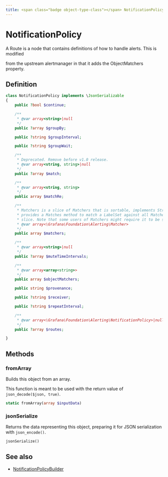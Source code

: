 ```yaml
---
title: <span class="badge object-type-class"></span> NotificationPolicy
---
```

# <span class="badge object-type-class"></span> NotificationPolicy

A Route is a node that contains definitions of how to handle alerts. This is modified

from the upstream alertmanager in that it adds the ObjectMatchers property.

## Definition

```php
class NotificationPolicy implements \JsonSerializable
{
    public ?bool $continue;

    /**
     * @var array<string>|null
     */
    public ?array $groupBy;

    public ?string $groupInterval;

    public ?string $groupWait;

    /**
     * Deprecated. Remove before v1.0 release.
     * @var array<string, string>|null
     */
    public ?array $match;

    /**
     * @var array<string, string>
     */
    public array $matchRe;

    /**
     * Matchers is a slice of Matchers that is sortable, implements Stringer, and
     * provides a Matches method to match a LabelSet against all Matchers in the
     * slice. Note that some users of Matchers might require it to be sorted.
     * @var array<\Grafana\Foundation\Alerting\Matcher>
     */
    public array $matchers;

    /**
     * @var array<string>|null
     */
    public ?array $muteTimeIntervals;

    /**
     * @var array<array<string>>
     */
    public array $objectMatchers;

    public string $provenance;

    public ?string $receiver;

    public ?string $repeatInterval;

    /**
     * @var array<\Grafana\Foundation\Alerting\NotificationPolicy>|null
     */
    public ?array $routes;

}
```
## Methods

### <span class="badge object-method"></span> fromArray

Builds this object from an array.

This function is meant to be used with the return value of `json_decode($json, true)`.

```php
static fromArray(array $inputData)
```

### <span class="badge object-method"></span> jsonSerialize

Returns the data representing this object, preparing it for JSON serialization with `json_encode()`.

```php
jsonSerialize()
```

## See also

 * <span class="badge builder"></span> [NotificationPolicyBuilder](./builder-NotificationPolicyBuilder.md)
